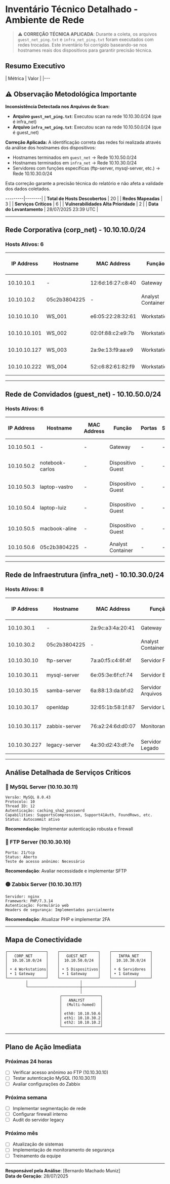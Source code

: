 # Inventário Técnico Detalhado - Ambiente de Rede

> ⚠️ **CORREÇÃO TÉCNICA APLICADA**: Durante a coleta, os arquivos `guest_net_ping.txt` e `infra_net_ping.txt` foram executados com redes trocadas. Este inventário foi corrigido baseando-se nos hostnames reais dos dispositivos para garantir precisão técnica.

## Resumo Executivo

| Métrica | Valor |
|---

## ⚠️ Observação Metodológica Importante

**Inconsistência Detectada nos Arquivos de Scan:**
- **Arquivo `guest_net_ping.txt`**: Executou scan na rede 10.10.30.0/24 (que é infra_net)
- **Arquivo `infra_net_ping.txt`**: Executou scan na rede 10.10.50.0/24 (que é guest_net)

**Correção Aplicada:**
A identificação correta das redes foi realizada através da análise dos hostnames dos dispositivos:
- Hostnames terminados em `guest_net` → Rede 10.10.50.0/24 
- Hostnames terminados em `infra_net` → Rede 10.10.30.0/24
- Servidores com funções específicas (ftp-server, mysql-server, etc.) → Rede 10.10.30.0/24

Esta correção garante a precisão técnica do relatório e não afeta a validade dos dados coletados.

---------|--------|
| **Total de Hosts Descobertos** | 20 |
| **Redes Mapeadas** | 3 |
| **Serviços Críticos** | 6 |
| **Vulnerabilidades Alta Prioridade** | 2 |
| **Data do Levantamento** | 28/07/2025 23:39 UTC |

---

## Rede Corporativa (corp_net) - 10.10.10.0/24

### Hosts Ativos: 6

| IP Address | Hostname | MAC Address | Função | Portas | Serviços | Nível de Risco | Observações |
|------------|----------|-------------|---------|---------|----------|----------------|-------------|
| 10.10.10.1 | - | 12:6d:16:27:c8:40 | Gateway | 111, 60787 | RPC, NFS | 🟡 Baixo | Gateway da rede |
| 10.10.10.2 | 05c2b3804225 | - | Analyst Container | - | - | 🟢 Seguro | Host de análise |
| 10.10.10.10 | WS_001 | e6:05:22:28:32:61 | Workstation | - | - | 🟢 Baixo | Estação de trabalho |
| 10.10.10.101 | WS_002 | 02:0f:88:c2:e9:7b | Workstation | - | - | 🟢 Baixo | Estação de trabalho |
| 10.10.10.127 | WS_003 | 2a:9e:13:f9:aa:e9 | Workstation | - | - | 🟢 Baixo | Estação de trabalho |
| 10.10.10.222 | WS_004 | 52:c6:82:61:82:f9 | Workstation | - | - | 🟢 Baixo | Estação de trabalho |

---

## Rede de Convidados (guest_net) - 10.10.50.0/24

### Hosts Ativos: 6

| IP Address | Hostname | MAC Address | Função | Portas | Serviços | Nível de Risco | Observações |
|------------|----------|-------------|---------|---------|----------|----------------|-------------|
| 10.10.50.1 | - | - | Gateway | - | - | 🟢 Baixo | Gateway da rede |
| 10.10.50.2 | notebook-carlos | - | Dispositivo Guest | - | - | 🟡 Médio | Dispositivo não gerenciado |
| 10.10.50.3 | laptop-vastro | - | Dispositivo Guest | - | - | 🟡 Médio | Dispositivo não gerenciado |
| 10.10.50.4 | laptop-luiz | - | Dispositivo Guest | - | - | 🟡 Médio | Dispositivo não gerenciado |
| 10.10.50.5 | macbook-aline | - | Dispositivo Guest | - | - | 🟡 Médio | Dispositivo não gerenciado |
| 10.10.50.6 | 05c2b3804225 | - | Analyst Container | - | - | 🟢 Seguro | Host de análise |

---

## Rede de Infraestrutura (infra_net) - 10.10.30.0/24

### Hosts Ativos: 8

| IP Address | Hostname | MAC Address | Função | Portas Abertas | Serviços Detectados | Nível de Risco | Detalhes Técnicos |
|------------|----------|-------------|---------|----------------|-------------------|----------------|-------------------|
| 10.10.30.1 | - | 2a:9c:a3:4a:20:41 | Gateway | 111, 60787 | RPC | 🟡 Baixo | Gateway da infraestrutura |
| 10.10.30.2 | 05c2b3804225 | - | Analyst Container | 33282, 52410 | - | 🟢 Seguro | Host de análise |
| 10.10.30.10 | ftp-server | 7a:a0:f5:c4:6f:4f | Servidor FTP | **21** | **FTP** | 🔴 **ALTO** | **FTP ativo - Verificar acesso anônimo** |
| 10.10.30.11 | mysql-server | 6e:05:3e:6f:cf:74 | Servidor BD | **3306, 33060** | **MySQL 8.0.43** | 🔴 **ALTO** | **MySQL exposto - Auth: caching_sha2_password** |
| 10.10.30.15 | samba-server | 6a:88:13:da:bf:d2 | Servidor Arquivos | **139, 445** | **SMB/NetBIOS** | 🟡 Médio | Serviços de compartilhamento |
| 10.10.30.17 | openldap | 32:65:1b:58:1f:87 | Servidor LDAP | **389, 636** | **LDAP/LDAPS** | 🟡 Médio | Diretório organizacional |
| 10.10.30.117 | zabbix-server | 76:a2:24:6d:d0:07 | Monitoramento | **80, 10051, 10052** | **Zabbix + Nginx + PHP 7.3.14** | 🟡 Médio | Interface web de monitoramento |
| 10.10.30.227 | legacy-server | 4a:30:d2:43:df:7e | Servidor Legado | - | Desconhecido | 🟡 Médio | **Requer investigação adicional** |

---

## Análise Detalhada de Serviços Críticos

### 🔴 MySQL Server (10.10.30.11)
```
Versão: MySQL 8.0.43
Protocolo: 10
Thread ID: 12
Autenticação: caching_sha2_password
Capabilities: SupportsCompression, Support41Auth, FoundRows, etc.
Status: Autocommit ativo
```
**Recomendação**: Implementar autenticação robusta e firewall

### 🔴 FTP Server (10.10.30.10)
```
Porta: 21/tcp
Status: Aberto
Teste de acesso anônimo: Necessário
```
**Recomendação**: Avaliar necessidade e implementar SFTP

### 🟡 Zabbix Server (10.10.30.117)
```
Servidor: nginx
Framework: PHP/7.3.14
Autenticação: Formulário web
Headers de segurança: Implementados parcialmente
```
**Recomendação**: Atualizar PHP e implementar 2FA

---

## Mapa de Conectividade

```
┌─────────────────┐    ┌─────────────────┐    ┌─────────────────┐
│   CORP_NET      │    │   GUEST_NET     │    │   INFRA_NET     │
│  10.10.10.0/24  │    │  10.10.50.0/24  │    │  10.10.30.0/24  │
│                 │    │                 │    │                 │
│ • 4 Workstations│    │ • 5 Dispositivos│    │ • 6 Servidores  │
│ • 1 Gateway     │    │ • 1 Gateway     │    │ • 1 Gateway     │
└─────────────────┘    └─────────────────┘    └─────────────────┘
         │                       │                       │
         └───────────────────────┼───────────────────────┘
                                 │
                        ┌─────────────────┐
                        │   ANALYST       │
                        │  (Multi-homed)  │
                        │                 │
                        │ eth0: 10.10.50.6│
                        │ eth1: 10.10.30.2│
                        │ eth2: 10.10.10.2│
                        └─────────────────┘
```

---

## Plano de Ação Imediata

### Próximas 24 horas
- [ ] Verificar acesso anônimo ao FTP (10.10.30.10)
- [ ] Testar autenticação MySQL (10.10.30.11)
- [ ] Avaliar configurações do Zabbix

### Próxima semana
- [ ] Implementar segmentação de rede
- [ ] Configurar firewall interno
- [ ] Audit do servidor legacy

### Próximo mês
- [ ] Atualização de sistemas
- [ ] Implementação de monitoramento de segurança
- [ ] Treinamento da equipe

---

**Responsável pela Análise**: [Bernardo Machado Muniz]  
**Data de Geração**: 28/07/2025  

